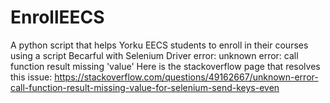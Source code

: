 # EnrollEECS
A python script that helps Yorku EECS students to enroll in their courses using a script
Becarful with Selenium Driver error: unknown error: call function result missing 'value'
Here is the stackoverflow page that resolves this issue:
https://stackoverflow.com/questions/49162667/unknown-error-call-function-result-missing-value-for-selenium-send-keys-even
